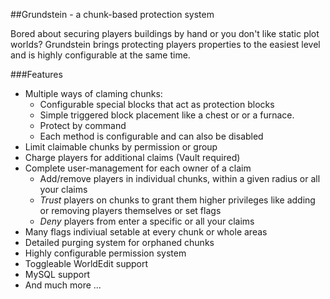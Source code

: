 ##Grundstein - a chunk-based protection system

Bored about securing players buildings by hand or you don't like static plot worlds?
Grundstein brings protecting players properties to the easiest level and is highly configurable at the same time.


###Features
- Multiple ways of claming chunks:
  - Configurable special blocks that act as protection blocks
  - Simple triggered block placement like a chest or or a furnace.
  - Protect by command
  - Each method is configurable and can also be disabled
- Limit claimable chunks by permission or group
- Charge players for additional claims (Vault required)
- Complete user-management for each owner of a claim
  - Add/remove players in individual chunks, within a given radius or all your claims
  - *Trust* players on chunks to grant them higher privileges like adding or removing players themselves or set flags
  - *Deny* players from enter a specific or all your claims
- Many flags indiviual setable at every chunk or whole areas
- Detailed purging system for orphaned chunks
- Highly configurable permission system
- Toggleable WorldEdit support
- MySQL support
- And much more ...

